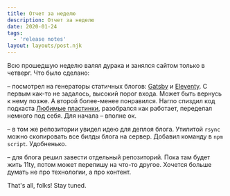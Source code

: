 ```yaml
---
title: Отчет за неделю
description: Отчет за неделю
date: 2020-01-24
tags:
  - 'release notes'
layout: layouts/post.njk
---
```


Всю прошедшую неделю валял дурака и занялся сайтом только в четверг. Что было сделано:

– посмотрел на генераторы статичных блогов: [Gatsby](https://www.gatsbyjs.org/) и [Eleventy](https://www.11ty.io/). С первым как-то не задалось, высокий порог входа. Может быть вернусь к нему позже. А второй более-менее понравился. Нагло спиздил код подкаста [Любимые пластинки](https://3lp.me/), разобрался как работает, переделал немного под себя. Для начала – вполне ок.

– в том же репозитории увидел идею для деплоя блога. Утилитой `rsync` можно скопировать все билды блога на сервер. Добавил команду в `npm script`. Удобненько.

– для блога решил завести отдельный репозиторий. Пока там будет жить 11ty, потом может перепишу на что-то другое. Хочется больше думать не про технологии, а про контент.

That's all, folks! Stay tuned.
